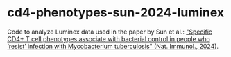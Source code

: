 # cd4-phenotypes-sun-2024-luminex

Code to analyze Luminex data used in the paper by Sun et al.: ["Specific CD4+ T cell phenotypes associate with bacterial control in people who ‘resist’ infection with Mycobacterium tuberculosis" (Nat. Immunol., 2024)](https://doi.org/10.1038/s41590-024-01897-8).